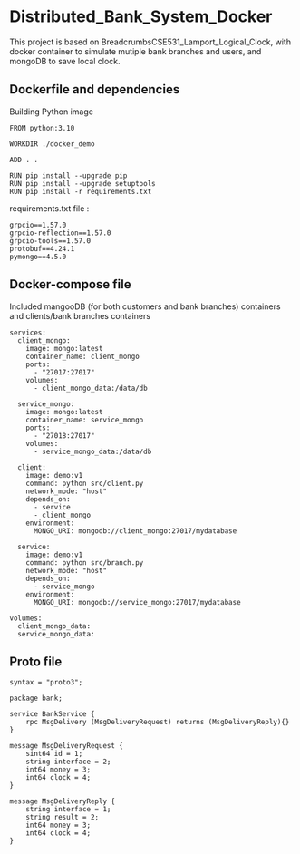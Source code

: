 # Distributed_Bank_System_Docker
This project is based on BreadcrumbsCSE531_Lamport_Logical_Clock, with docker container to simulate mutiple bank branches and users, and mongoDB to save local clock.

## Dockerfile and dependencies
Building Python image

```
FROM python:3.10

WORKDIR ./docker_demo

ADD . .

RUN pip install --upgrade pip
RUN pip install --upgrade setuptools
RUN pip install -r requirements.txt
```
requirements.txt file :
```
grpcio==1.57.0
grpcio-reflection==1.57.0
grpcio-tools==1.57.0
protobuf==4.24.1
pymongo==4.5.0
```

## Docker-compose file
Included mangooDB (for both customers and bank branches) containers and clients/bank branches containers
```
services:
  client_mongo:
    image: mongo:latest
    container_name: client_mongo
    ports:
      - "27017:27017"
    volumes:
      - client_mongo_data:/data/db

  service_mongo:
    image: mongo:latest
    container_name: service_mongo
    ports:
      - "27018:27017"
    volumes:
      - service_mongo_data:/data/db

  client:
    image: demo:v1
    command: python src/client.py
    network_mode: "host"
    depends_on:
      - service
      - client_mongo
    environment:
      MONGO_URI: mongodb://client_mongo:27017/mydatabase

  service:
    image: demo:v1
    command: python src/branch.py
    network_mode: "host"
    depends_on:
      - service_mongo
    environment:
      MONGO_URI: mongodb://service_mongo:27017/mydatabase

volumes:
  client_mongo_data:
  service_mongo_data:
```

## Proto file
```
syntax = "proto3";

package bank;

service BankService {
    rpc MsgDelivery (MsgDeliveryRequest) returns (MsgDeliveryReply){}
}

message MsgDeliveryRequest {
    sint64 id = 1;
    string interface = 2;
    int64 money = 3;
    int64 clock = 4;
}

message MsgDeliveryReply {
    string interface = 1;
    string result = 2;
    int64 money = 3;
    int64 clock = 4;
}
```
